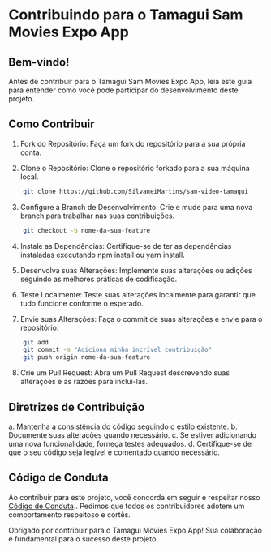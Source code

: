 # Contribuindo para o Tamagui Sam Movies Expo App

## Bem-vindo!

Antes de contribuir para o Tamagui Sam Movies Expo App, leia este guia para entender como você pode participar do desenvolvimento deste projeto.

## Como Contribuir

1. Fork do Repositório: Faça um fork do repositório para a sua própria conta.

2. Clone o Repositório: Clone o repositório forkado para a sua máquina local.

```bash
    git clone https://github.com/SilvaneiMartins/sam-video-tamagui
```

3. Configure a Branch de Desenvolvimento: Crie e mude para uma nova branch para trabalhar nas suas contribuições.

```bash
    git checkout -b nome-da-sua-feature
```

4. Instale as Dependências: Certifique-se de ter as dependências instaladas executando npm install ou yarn install.

5. Desenvolva suas Alterações: Implemente suas alterações ou adições seguindo as melhores práticas de codificação.

6. Teste Localmente: Teste suas alterações localmente para garantir que tudo funcione conforme o esperado.

7. Envie suas Alterações: Faça o commit de suas alterações e envie para o repositório.

```bash
    git add .
    git commit -m "Adiciona minha incrível contribuição"
    git push origin nome-da-sua-feature
```

8. Crie um Pull Request: Abra um Pull Request descrevendo suas alterações e as razões para incluí-las.

## Diretrizes de Contribuição

a. Mantenha a consistência do código seguindo o estilo existente.
b. Documente suas alterações quando necessário.
c. Se estiver adicionando uma nova funcionalidade, forneça testes adequados.
d. Certifique-se de que o seu código seja legível e comentado quando necessário.

## Código de Conduta

Ao contribuir para este projeto, você concorda em seguir e respeitar nosso [Código de Conduta](https://github.com/seu-usuario/tamagui-movies-expo-app.git/blob/master/CODE_OF_CONDUCT).. Pedimos que todos os contribuidores adotem um comportamento respeitoso e cortês.

Obrigado por contribuir para o Tamagui Movies Expo App! Sua colaboração é fundamental para o sucesso deste projeto.
